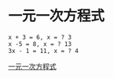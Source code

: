 # 一元一次方程式
```
x + 3 = 6, x = ? 3
x -5 = 8, x = ? 13
3x - 1 = 11, x = ? 4
```
[一元一次方程式](https://docs.google.com/document/d/1GLAu6BaheHxIGMqUVmz4CfgHJEVJxrP-cc_SaJI3jow/edit)